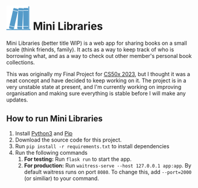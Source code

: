 # ![Mini Libraries Icon](/static/LibrariesIcon.svg) Mini Libraries
Mini Libraries (better title WIP) is a web app for sharing books on a small scale (think friends, family). It acts as a way to keep track of who is borrowing what, and as a way to check out other member's personal book collections.

This was originally my Final Project for [CS50x 2023](https://cs50.harvard.edu/x/2023/), but I thought it was a neat concept and have decided to keep working on it. The project is in a very unstable state at present, and I'm currently working on improving organisation and making sure everything is stable before I will make any updates.

## How to run Mini Libraries
1. Install [Python3](https://wiki.python.org/moin/BeginnersGuide/Download) and [Pip](https://pip.pypa.io/en/stable/installation/)
2. Download the source code for this project.
3. Run `pip install -r requirements.txt` to install dependencies
4. Run the following commands
    1. **For testing:** Run `flask run` to start the app.
    2. **For production:** Run `waitress-serve --host 127.0.0.1 app:app`. By default waitress runs on port `8080`. To change this, add `--port=2000` (or similiar) to your command.